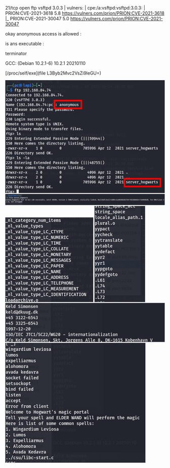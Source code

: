 21/tcp   open  ftp        vsftpd 3.0.3
| vulners: 
|   cpe:/a:vsftpd:vsftpd:3.0.3: 
|     	PRION:CVE-2021-3618	5.8	<https://vulners.com/prion/PRION:CVE-2021-3618>
|_    	PRION:CVE-2021-30047	5.0	<https://vulners.com/prion/PRION:CVE-2021-30047>




okay anonymous access is allowed :




is ans executable : 










terminator

GCC: (Debian 10.2.1-6) 10.2.1 20210110




[/proc/self/exe](file L3Byb2Mvc2VsZi9leGU=)







![unnamed_02286399fe234fae81ee78ee5e720433](unnamed_02286399fe234fae81ee78ee5e720433.png)
![unnamed_69d7baedbd2b44b0972b10c6447bf106](unnamed_69d7baedbd2b44b0972b10c6447bf106.png)
![unnamed_879796d8e9724563931a1674293cccc8](unnamed_879796d8e9724563931a1674293cccc8.png)
![unnamed_f7569e50f20a44a3a9a203a939a8e0a1](unnamed_f7569e50f20a44a3a9a203a939a8e0a1.png)
![unnamed_26c1059a49ef45708dd4fe7e51568df9](unnamed_26c1059a49ef45708dd4fe7e51568df9.png)
![unnamed_8bcfdb372a7e423eafed7de7fae33622](unnamed_8bcfdb372a7e423eafed7de7fae33622.png)
